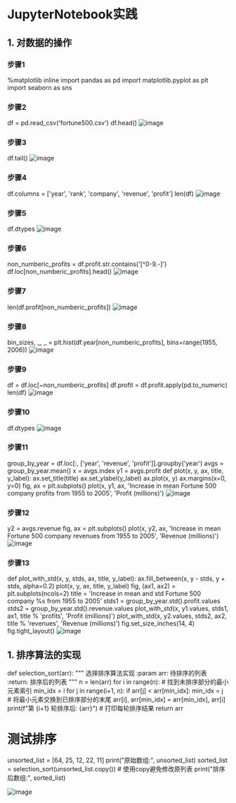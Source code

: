 # JupyterNotebook实践
## 1. 对数据的操作
### 步骤1
%matplotlib inline
import pandas as pd
import matplotlib.pyplot as plt
import seaborn as sns
### 步骤2
df = pd.read_csv('fortune500.csv')
df.head()
![image](https://github.com/user-attachments/assets/2fac0c95-1e41-4b82-8043-0301070dd286)
### 步骤3
df.tail()
![image](https://github.com/user-attachments/assets/bdabb6b9-9cd7-4fd0-8f3c-04dfd0760466)
### 步骤4
df.columns = ['year', 'rank', 'company', 'revenue', 'profit']
len(df)
![image](https://github.com/user-attachments/assets/87b3ee7c-c8fe-495a-99e3-f072188dfd41)
### 步骤5
df.dtypes
![image](https://github.com/user-attachments/assets/aa18c3e0-08a3-446b-8766-95506e2025d6)
### 步骤6
non_numberic_profits = df.profit.str.contains('[^0-9.-]')
df.loc[non_numberic_profits].head()
![image](https://github.com/user-attachments/assets/2b8e4bb9-99d0-479f-8c12-5a16681bcf02)
### 步骤7
len(df.profit[non_numberic_profits])
![image](https://github.com/user-attachments/assets/ab45566c-0116-4c1b-bd8d-f3e57100b666)
### 步骤8
bin_sizes, _, _ = plt.hist(df.year[non_numberic_profits], bins=range(1955, 2006))
![image](https://github.com/user-attachments/assets/4b1f2d00-d978-45d1-9e95-a00704087331)
### 步骤9
df = df.loc[~non_numberic_profits]
df.profit = df.profit.apply(pd.to_numeric)
len(df)
![image](https://github.com/user-attachments/assets/266bbb1e-0f62-4d36-9daa-4765031c04a0)
### 步骤10
df.dtypes
![image](https://github.com/user-attachments/assets/a78e6290-f402-4d77-9259-74c9b275383a)
### 步骤11
group_by_year = df.loc[:, ['year', 'revenue', 'profit']].groupby('year')
avgs = group_by_year.mean()
x = avgs.index
y1 = avgs.profit
def plot(x, y, ax, title, y_label):
    ax.set_title(title)
    ax.set_ylabel(y_label)
    ax.plot(x, y)
    ax.margins(x=0, y=0)
fig, ax = plt.subplots()
plot(x, y1, ax, 'Increase in mean Fortune 500 company profits from 1955 to 2005', 'Profit (millions)')
![image](https://github.com/user-attachments/assets/a1216f4e-8e6d-48b3-a48e-817a6a6ab597)
### 步骤12
y2 = avgs.revenue
fig, ax = plt.subplots()
plot(x, y2, ax, 'Increase in mean Fortune 500 company revenues from 1955 to 2005', 'Revenue (millions)')
![image](https://github.com/user-attachments/assets/b836eb6e-d9ff-4c70-a26a-561d6d434362)
### 步骤13
def plot_with_std(x, y, stds, ax, title, y_label):
    ax.fill_between(x, y - stds, y + stds, alpha=0.2)
    plot(x, y, ax, title, y_label)
fig, (ax1, ax2) = plt.subplots(ncols=2)
title = 'Increase in mean and std Fortune 500 company %s from 1955 to 2005'
stds1 = group_by_year.std().profit.values
stds2 = group_by_year.std().revenue.values
plot_with_std(x, y1.values, stds1, ax1, title % 'profits', 'Profit (millions)')
plot_with_std(x, y2.values, stds2, ax2, title % 'revenues', 'Revenue (millions)')
fig.set_size_inches(14, 4)
fig.tight_layout()
![image](https://github.com/user-attachments/assets/37b28aa6-9161-4077-a966-8064b22fe9e0)

## 1. 排序算法的实现
def selection_sort(arr):
    """
    选择排序算法实现
    :param arr: 待排序的列表
    :return: 排序后的列表
    """
    n = len(arr)
    for i in range(n):
        # 找到未排序部分的最小元素索引
        min_idx = i
        for j in range(i+1, n):
            if arr[j] < arr[min_idx]:
                min_idx = j
        # 将最小元素交换到已排序部分的末尾
        arr[i], arr[min_idx] = arr[min_idx], arr[i]
        print(f"第 {i+1} 轮排序后: {arr}")  # 打印每轮排序结果
    return arr

# 测试排序
unsorted_list = [64, 25, 12, 22, 11]
print("原始数组:", unsorted_list)
sorted_list = selection_sort(unsorted_list.copy())  # 使用copy避免修改原列表
print("排序后数组:", sorted_list)

![image](https://github.com/user-attachments/assets/460d1447-3360-4174-a94a-45c8592759c5)

